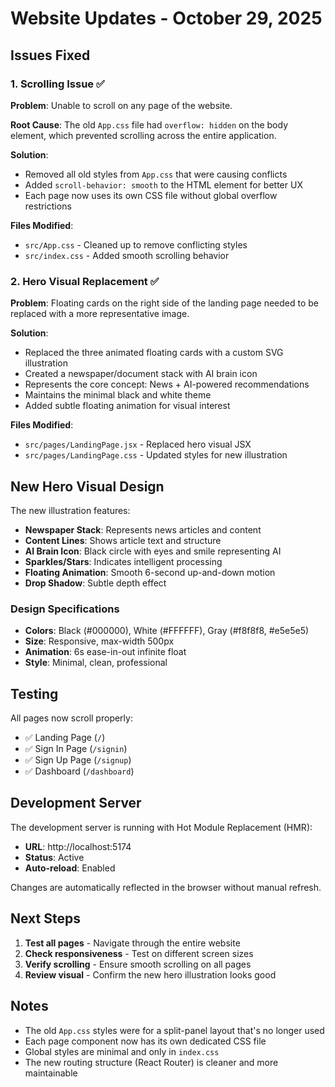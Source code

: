 # Website Updates - October 29, 2025

## Issues Fixed

### 1. Scrolling Issue ✅
**Problem**: Unable to scroll on any page of the website.

**Root Cause**: The old `App.css` file had `overflow: hidden` on the body element, which prevented scrolling across the entire application.

**Solution**: 
- Removed all old styles from `App.css` that were causing conflicts
- Added `scroll-behavior: smooth` to the HTML element for better UX
- Each page now uses its own CSS file without global overflow restrictions

**Files Modified**:
- `src/App.css` - Cleaned up to remove conflicting styles
- `src/index.css` - Added smooth scrolling behavior

### 2. Hero Visual Replacement ✅
**Problem**: Floating cards on the right side of the landing page needed to be replaced with a more representative image.

**Solution**: 
- Replaced the three animated floating cards with a custom SVG illustration
- Created a newspaper/document stack with AI brain icon
- Represents the core concept: News + AI-powered recommendations
- Maintains the minimal black and white theme
- Added subtle floating animation for visual interest

**Files Modified**:
- `src/pages/LandingPage.jsx` - Replaced hero visual JSX
- `src/pages/LandingPage.css` - Updated styles for new illustration

## New Hero Visual Design

The new illustration features:
- **Newspaper Stack**: Represents news articles and content
- **Content Lines**: Shows article text and structure
- **AI Brain Icon**: Black circle with eyes and smile representing AI
- **Sparkles/Stars**: Indicates intelligent processing
- **Floating Animation**: Smooth 6-second up-and-down motion
- **Drop Shadow**: Subtle depth effect

### Design Specifications
- **Colors**: Black (#000000), White (#FFFFFF), Gray (#f8f8f8, #e5e5e5)
- **Size**: Responsive, max-width 500px
- **Animation**: 6s ease-in-out infinite float
- **Style**: Minimal, clean, professional

## Testing

All pages now scroll properly:
- ✅ Landing Page (`/`)
- ✅ Sign In Page (`/signin`)
- ✅ Sign Up Page (`/signup`)
- ✅ Dashboard (`/dashboard`)

## Development Server

The development server is running with Hot Module Replacement (HMR):
- **URL**: http://localhost:5174
- **Status**: Active
- **Auto-reload**: Enabled

Changes are automatically reflected in the browser without manual refresh.

## Next Steps

1. **Test all pages** - Navigate through the entire website
2. **Check responsiveness** - Test on different screen sizes
3. **Verify scrolling** - Ensure smooth scrolling on all pages
4. **Review visual** - Confirm the new hero illustration looks good

## Notes

- The old `App.css` styles were for a split-panel layout that's no longer used
- Each page component now has its own dedicated CSS file
- Global styles are minimal and only in `index.css`
- The new routing structure (React Router) is cleaner and more maintainable
